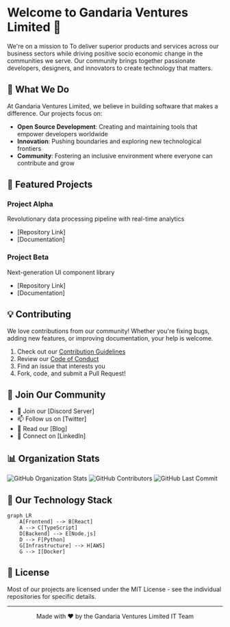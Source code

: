 # Welcome to Gandaria Ventures Limited 👋

We're on a mission to To deliver superior products and services across our business sectors while driving positive socio economic change in the communities we serve. Our community brings together passionate developers, designers, and innovators to create technology that matters.

## 🌟 What We Do

At Gandaria Ventures Limited, we believe in building software that makes a difference. Our projects focus on:

- **Open Source Development**: Creating and maintaining tools that empower developers worldwide
- **Innovation**: Pushing boundaries and exploring new technological frontiers
- **Community**: Fostering an inclusive environment where everyone can contribute and grow

## 🚀 Featured Projects

### Project Alpha
Revolutionary data processing pipeline with real-time analytics
- [Repository Link]
- [Documentation]

### Project Beta
Next-generation UI component library
- [Repository Link]
- [Documentation]

## 💡 Contributing

We love contributions from our community! Whether you're fixing bugs, adding new features, or improving documentation, your help is welcome.

1. Check out our [Contribution Guidelines](CONTRIBUTING.md)
2. Review our [Code of Conduct](CODE_OF_CONDUCT.md)
3. Find an issue that interests you
4. Fork, code, and submit a Pull Request!

## 🤝 Join Our Community

- 💬 Join our [Discord Server]
- 📫 Follow us on [Twitter]
- 📝 Read our [Blog]
- 👥 Connect on [LinkedIn]

## 📊 Organization Stats

![GitHub Organization Stats](https://img.shields.io/github/stars/ORGANIZATION_NAME?style=social)
![GitHub Contributors](https://img.shields.io/github/contributors/ORGANIZATION_NAME/REPO_NAME)
![GitHub Last Commit](https://img.shields.io/github/last-commit/ORGANIZATION_NAME/REPO_NAME)

## 🎯 Our Technology Stack

```mermaid
graph LR
    A[Frontend] --> B[React]
    A --> C[TypeScript]
    D[Backend] --> E[Node.js]
    D --> F[Python]
    G[Infrastructure] --> H[AWS]
    G --> I[Docker]
```

## 📝 License

Most of our projects are licensed under the MIT License - see the individual repositories for specific details.

---

<div align="center">
Made with ❤️ by the Gandaria Ventures Limited IT Team
</div>
